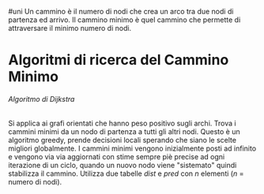 #uni 
Un cammino è il numero di nodi che crea un arco tra due nodi di partenza ed arrivo.
Il cammino minimo è quel cammino che permette di attraversare il minimo numero di nodi.
# Algoritmi di ricerca del Cammino Minimo
###### Algoritmo di Dijkstra
Si applica ai grafi orientati che hanno peso positivo sugli archi.
Trova i cammini minimi da un nodo di partenza a tutti gli altri nodi.
Questo è un algoritmo greedy, prende decisioni locali sperando che siano le scelte migliori globalmente.
I cammini minimi vengono inizialmente posti ad infinito e vengono via via aggiornati con stime sempre piè precise ad ogni iterazione di un ciclo, quando un nuovo nodo viene "sistemato" quindi stabilizza il cammino.
Utilizza due tabelle _dist_ e _pred_ con $n$ elementi ($n$ = numero di nodi).
